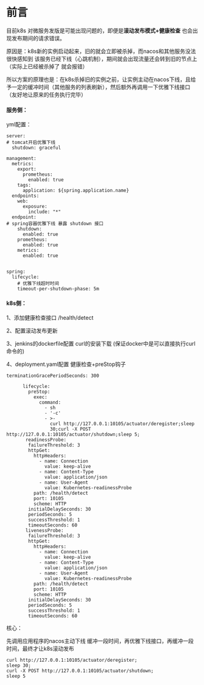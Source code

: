 

# 前言

目前k8s 对微服务发版是可能出现问题的，即便是**滚动发布模式+健康检查** 也会出现发布期间的请求错误。

原因是：k8s新的实例启动起来，旧的就会立即被杀掉，而nacos和其他服务没法很快感知到 该服务已经下线（心跳机制），期间就会出现流量还会转到旧的节点上（实际上已经被杀掉了 就会报错）

所以方案的原理也是：在k8s杀掉旧的实例之前，让实例主动在nacos下线，且给予一定的缓冲时间（其他服务的列表刷新），然后额外再调用一下优雅下线接口（友好地让原来的任务执行完毕）



#### 服务侧：

yml配置：

```
server:
# tomcat开启优雅下线
  shutdown: graceful
 
management:
  metrics:
    export:
      prometheus:
        enabled: true
    tags:
      application: ${spring.application.name}
  endpoints:
    web:
      exposure:
        include: "*"
  endpoint:
# spring容器优雅下线 暴露 shutdown 接口
    shutdown:
      enabled: true
    prometheus:
      enabled: true
    metrics:
      enabled: true
 
 
spring:
  lifecycle:
    # 优雅下线超时时间
    timeout-per-shutdown-phase: 5m
```





#### k8s侧：

1、添加健康检查接口   /health/detect

2、配置滚动发布更新 

3、jenkins的dockerfile配置 curl的安装下载 (保证docker中是可以直接执行curl命令的)

4、deployment.yaml配置 健康检查+preStop钩子

```
terminationGracePeriodSeconds: 300
 
      lifecycle:
        preStop:
          exec:
            command:
              - sh
              - '-c'
              - >-
                curl http://127.0.0.1:10105/actuator/deregister;sleep
                30;curl -X POST http://127.0.0.1:10105/actuator/shutdown;sleep 5;
       readinessProbe:
        failureThreshold: 3
        httpGet:
          httpHeaders:
            - name: Connection
              value: keep-alive
            - name: Content-Type
              value: application/json
            - name: User-Agent
              value: Kubernetes-readinessProbe
          path: /health/detect
          port: 10105
          scheme: HTTP
        initialDelaySeconds: 30
        periodSeconds: 5
        successThreshold: 1
        timeoutSeconds: 60
       livenessProbe:
        failureThreshold: 3
        httpGet:
          httpHeaders:
            - name: Connection
              value: keep-alive
            - name: Content-Type
              value: application/json
            - name: User-Agent
              value: Kubernetes-readinessProbe
          path: /health/detect
          port: 10105
          scheme: HTTP
        initialDelaySeconds: 30
        periodSeconds: 5
        successThreshold: 1
        timeoutSeconds: 60

```



核心：

先调用应用程序的nacos主动下线  缓冲一段时间，再优雅下线接口，再缓冲一段时间，最终才让k8s滚动发布

```
curl http://127.0.0.1:10105/actuator/deregister;
sleep 30;
curl -X POST http://127.0.0.1:10105/actuator/shutdown;
sleep 5
```

